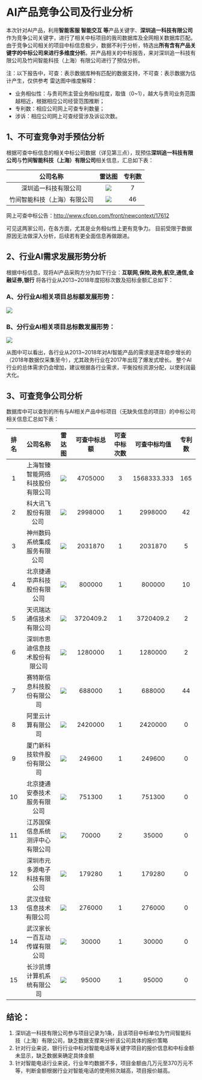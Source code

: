 # AI产品竞争公司及行业分析

本次针对AI产品，利用**智能客服 智能交互 等**产品关键字、**深圳追一科技有限公司**作为竞争公司关键字，进行了相关中标项目的我司数据库及全网相关数据库匹配。
由于竞争公司相关的项目中标信息极少，数据不利于分析，特选出**所有含有产品关键字的中标公司来进行多维度分析**。并产品相关的中标报告，来对深圳追一科技有限公司及竹间智能科技（上海）有限公司进行了预估分析。

注：以下报告中，可查：表示数据库种有匹配的数据支持，不可查：表示数据为估计产生，仅供参考
雷达图中维度解释：
* 业务相似性：与贵司所主营业务相似程度，取值（0~1），越大与贵司业务范围越相近，根据相应公司经营范围推断；
* 专利数：相应公司网上可查专利数量；
* 涉诉：相应公司网上可查经营涉及诉讼次数。

## 1、不可查竞争对手预估分析
根据可查中标信息的相关中标公司数据（详见第三点），现预估**深圳追一科技有限公司**与**竹间智能科技（上海）有限公司**相关信息，汇总如下表：

|公司名称|雷达图|专利数|
|:-:|:-:|:-:|
|深圳追一科技有限公司|![][compic_4]|7|
|竹间智能科技（上海）有限公司|![][compic_3]|46|
网上可查中标公告：http://www.cfcpn.com/front/newcontext/17612

可见这两家公司，在各方面，尤其是业务相似性上更有竞争力。
目前受限于数据原因无法做深入分析，后续若有更全面信息再做跟进。

## 2、行业AI需求发展形势分析
根据中标信息，现将AI产品采购方分为如下行业：**互联网,保险,政务,航空,通信,金融证券,银行**
将各行业从2013~2018年度招标次数及招标金额汇总如下：

### A、分行业AI相关项目总标额发展形势：
![][hangye_1]
### B、分行业AI相关项目总标数发展形势：
![][hangye_2]

从图中可以看出，各行业从2013~2018年对AI智能产品的需求是逐年稳步增长的（2018年数据仅采集至今），尤其政务行业在2017年出现了爆发式增长。
整个AI行业的总体需求仍会增加，建议根据各行业需求，平衡投标资源分配，以使利润最大化。

## 3、可查竞争公司分析
数据库中可以查到的所有与AI相关产品中标项目（无缺失信息的项目）的中标公司相关信息汇总如下表：

|排名|公司名称|雷达图|可查中标总额|可查中标次数|可查中标均值|专利数|
|:-:|:-:|:-:|:-:|:-:|:-:|:-:|
|1|上海智臻智能网络科技股份有限公司|![][compic_1]|4705000|3|1568333.333|165|
|2|科大讯飞股份有限公司 |![][compic_2]|2998000|1|2998000|42|
|3|神州数码系统集成服务有限公司 |![][compic_6]|2031870|1|2031870|5|
|4|北京捷通华声科技股份有限公司|![][compic_9]|800000|1|800000|10|
|5|天讯瑞达通信技术有限公司|![][compic_10]|3720409.2|1|3720409.2|2|
|6|深圳市思迪信息技术股份有限公司|![][compic_11]|1280000|1|1280000|2|
|7|赛特斯信息科技股份有限公司|![][compic_13]|688000|1|688000|44|
|8|阿里云计算有限公司|![][compic_16]|2420000|1|2420000|0|
|9|厦门新科技软件股份有限公司|![][compic_19]|249600|1|249600|0|
|10|北京捷通安泰技术服务有限公司|![][compic_20]|751300|1|751300|0|
|11|江苏国保信息系统测评中心有限公司|![][compic_21]|70000|2|35000|0|
|12|深圳市元多源电子科技有限公司|![][compic_22]|179280|1|179280|0|
|13|武汉佳软信息技术有限公司 |![][compic_23]|276000|1|276000|0|
|14|武汉家长一百互动传媒有限公司|![][compic_24]|30000|1|30000|0|
|15|长沙凯博计算机系统有限公司|![][compic_25]|95000|1|95000|0|

## 结论：
1. 深圳追一科技有限公司参与项目记录为1条，且该项目中标单位为竹间智能科技（上海）有限公司，缺乏数据支撑来分析该公司具体的报价策略
2. 针对行业来说，银行行业中标对智能电话等关键字项目的报价信息和中标金额未显示，缺乏数据来确定具体金额
3. 针对智能电话行业来说，行业年均数据不多，项目金额由几万元至370万元不等，判断金额根据行业对智能电话的使用频次越高，项目报价越高。


[compic_1]:https://github.com/miracle127/shuzhongbaogao/blob/master/picture/1.png
[compic_2]:https://github.com/miracle127/shuzhongbaogao/blob/master/picture/2.png
[compic_3]:https://github.com/miracle127/shuzhongbaogao/blob/master/picture/3.png
[compic_4]:https://github.com/miracle127/shuzhongbaogao/blob/master/picture/4.png
[compic_5]:https://github.com/miracle127/shuzhongbaogao/blob/master/picture/5.png
[compic_6]:https://github.com/miracle127/shuzhongbaogao/blob/master/picture/6.png
[compic_7]:https://github.com/miracle127/shuzhongbaogao/blob/master/picture/7.png
[compic_8]:https://github.com/miracle127/shuzhongbaogao/blob/master/picture/8.png
[compic_9]:https://github.com/miracle127/shuzhongbaogao/blob/master/picture/9.png
[compic_10]:https://github.com/miracle127/shuzhongbaogao/blob/master/picture/10.png
[compic_11]:https://github.com/miracle127/shuzhongbaogao/blob/master/picture/11.png
[compic_12]:https://github.com/miracle127/shuzhongbaogao/blob/master/picture/12.png
[compic_13]:https://github.com/miracle127/shuzhongbaogao/blob/master/picture/13.png
[compic_14]:https://github.com/miracle127/shuzhongbaogao/blob/master/picture/14.png
[compic_15]:https://github.com/miracle127/shuzhongbaogao/blob/master/picture/15.png
[compic_16]:https://github.com/miracle127/shuzhongbaogao/blob/master/picture/16.png
[compic_17]:https://github.com/miracle127/shuzhongbaogao/blob/master/picture/17.png
[compic_18]:https://github.com/miracle127/shuzhongbaogao/blob/master/picture/18.png
[compic_19]:https://github.com/miracle127/shuzhongbaogao/blob/master/picture/19.png
[compic_20]:https://github.com/miracle127/shuzhongbaogao/blob/master/picture/20.png
[compic_21]:https://github.com/miracle127/shuzhongbaogao/blob/master/picture/21.png
[compic_22]:https://github.com/miracle127/shuzhongbaogao/blob/master/picture/22.png
[compic_23]:https://github.com/miracle127/shuzhongbaogao/blob/master/picture/23.png
[compic_24]:https://github.com/miracle127/shuzhongbaogao/blob/master/picture/24.png
[compic_25]:https://github.com/miracle127/shuzhongbaogao/blob/master/picture/25.png
[hangye_1]:https://github.com/miracle127/shuzhongbaogao/blob/master/picture/hangye2.png
[hangye_2]:https://github.com/miracle127/shuzhongbaogao/blob/master/picture/hangye1.png

